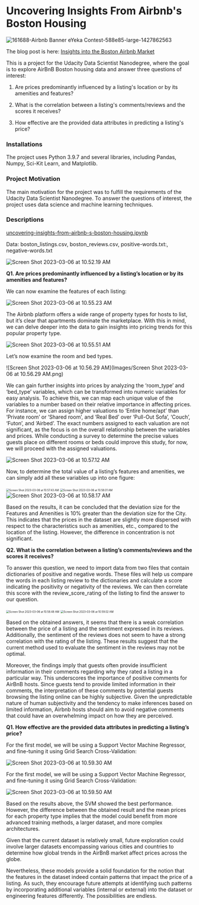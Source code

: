 # Uncovering Insights From Airbnb's Boston Housing

<img src="Images/161688-Airbnb Banner eYeka Contest-588e85-large-1427862563.jpeg" alt="161688-Airbnb Banner eYeka Contest-588e85-large-1427862563" />

The blog post is here: [Insights into the Boston Airbnb Market](https://medium.com/@chloenanh90/insights-into-the-boston-airbnb-market-218b8deed555)



This is a project for the Udacity Data Scientist Nanodegree, where the goal is to explore AirBnB Boston housing data and answer three questions of interest:

1. Are prices predominantly influenced by a listing's location or by its amenities and features?

2. What is the correlation between a listing's comments/reviews and the scores it receives?

3. How effective are the provided data attributes in predicting a listing's price?

### Installations

The project uses Python 3.9.7 and several libraries, including Pandas, Numpy, Sci-Kit Learn, and Matplotlib.

### Project Motivation

The main motivation for the project was to fulfill the requirements of the Udacity Data Scientist Nanodegree. To answer the questions of interest, the project uses data science and machine learning techniques.

### Descriptions

[uncovering-insights-from-airbnb-s-boston-housing.ipynb](https://github.com/chloehuang123/uncovering_insights_from_airbnbs_boston_housing/blob/main/uncovering-insights-from-airbnb-s-boston-housing.ipynb)

Data: boston_listings.csv, boston_reviews.csv, positive-words.txt:, negative-words.txt



<img src="Images/Screen Shot 2023-03-06 at 10.52.19 AM.png" alt="Screen Shot 2023-03-06 at 10.52.19 AM" />

**Q1. Are prices predominantly influenced by a listing’s location or by its amenities and features?**

We can now examine the features of each listing:

<img src="Images/Screen Shot 2023-03-06 at 10.55.23 AM.png" alt="Screen Shot 2023-03-06 at 10.55.23 AM" />

The Airbnb platform offers a wide range of property types for hosts to list, but it’s clear that apartments dominate the marketplace. With this in mind, we can delve deeper into the data to gain insights into pricing trends for this popular property type.

<img src="Images/Screen Shot 2023-03-06 at 10.55.51 AM.png" alt="Screen Shot 2023-03-06 at 10.55.51 AM" />

Let’s now examine the room and bed types.

![Screen Shot 2023-03-06 at 10.56.29 AM](Images/Screen Shot 2023-03-06 at 10.56.29 AM.png)

We can gain further insights into prices by analyzing the ‘room_type’ and ‘bed_type’ variables, which can be transformed into numeric variables for easy analysis. To achieve this, we can map each unique value of the variables to a number based on their relative importance in affecting prices. For instance, we can assign higher valuations to ‘Entire home/apt’ than ‘Private room’ or ‘Shared room’, and ‘Real Bed’ over ‘Pull-Out Sofa’, ‘Couch’, ‘Futon’, and ‘Airbed’. The exact numbers assigned to each valuation are not significant, as the focus is on the overall relationship between the variables and prices. While conducting a survey to determine the precise values guests place on different rooms or beds could improve this study, for now, we will proceed with the assigned valuations.

<img src="Images/Screen Shot 2023-03-06 at 10.57.12 AM.png" alt="Screen Shot 2023-03-06 at 10.57.12 AM" />

Now, to determine the total value of a listing’s features and amenities, we can simply add all these variables up into one figure:

<img src="Images/Screen Shot 2023-03-06 at 10.57.43 AM.png" alt="Screen Shot 2023-03-06 at 10.57.43 AM" style="zoom:50%;" />

<img src="Images/Screen Shot 2023-03-06 at 10.58.01 AM.png" alt="Screen Shot 2023-03-06 at 10.58.01 AM" style="zoom:50%;" />

<img src="Images/Screen Shot 2023-03-06 at 10.58.17 AM.png" alt="Screen Shot 2023-03-06 at 10.58.17 AM" />

Based on the results, it can be concluded that the deviation size for the Features and Amenities is 10% greater than the deviation size for the City. This indicates that the prices in the dataset are slightly more dispersed with respect to the characteristics such as amenities, etc., compared to the location of the listing. However, the difference in concentration is not significant.

**Q2. What is the correlation between a listing’s comments/reviews and the scores it receives?**

To answer this question, we need to import data from two files that contain dictionaries of positive and negative words. These files will help us compare the words in each listing review to the dictionaries and calculate a score indicating the positivity or negativity of the reviews. We can then correlate this score with the review_score_rating of the listing to find the answer to our question.

<img src="Images/Screen Shot 2023-03-06 at 10.58.48 AM.png" alt="Screen Shot 2023-03-06 at 10.58.48 AM" style="zoom:50%;" />

<img src="Images/Screen Shot 2023-03-06 at 10.59.02 AM.png" alt="Screen Shot 2023-03-06 at 10.59.02 AM" style="zoom:50%;" />

Based on the obtained answers, it seems that there is a weak correlation between the price of a listing and the sentiment expressed in its reviews. Additionally, the sentiment of the reviews does not seem to have a strong correlation with the rating of the listing. These results suggest that the current method used to evaluate the sentiment in the reviews may not be optimal.

Moreover, the findings imply that guests often provide insufficient information in their comments regarding why they rated a listing in a particular way. This underscores the importance of positive comments for AirBnB hosts. Since guests tend to provide limited information in their comments, the interpretation of these comments by potential guests browsing the listing online can be highly subjective. Given the unpredictable nature of human subjectivity and the tendency to make inferences based on limited information, Airbnb hosts should aim to avoid negative comments that could have an overwhelming impact on how they are perceived.

**Q1. How effective are the provided data attributes in predicting a listing’s price?**

For the first model, we will be using a Support Vector Machine Regressor, and fine-tuning it using Grid Search Cross-Validation:

<img src="Images/Screen Shot 2023-03-06 at 10.59.30 AM.png" alt="Screen Shot 2023-03-06 at 10.59.30 AM" />

For the first model, we will be using a Support Vector Machine Regressor, and fine-tuning it using Grid Search Cross-Validation:

<img src="Images/Screen Shot 2023-03-06 at 10.59.50 AM.png" alt="Screen Shot 2023-03-06 at 10.59.50 AM" />

Based on the results above, the SVM showed the best performance. However, the difference between the obtained result and the mean prices for each property type implies that the model could benefit from more advanced training methods, a larger dataset, and more complex architectures.

Given that the current dataset is relatively small, future exploration could involve larger datasets encompassing various cities and countries to determine how global trends in the AirBnB market affect prices across the globe.

Nevertheless, these models provide a solid foundation for the notion that the features in the dataset indeed contain patterns that impact the price of a listing. As such, they encourage future attempts at identifying such patterns by incorporating additional variables (internal or external) into the dataset or engineering features differently. The possibilities are endless.
